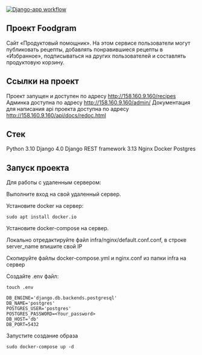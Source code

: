 [![Django-app workflow](https://github.com/DariaIlyushina/foodgram-project-react/actions/workflows/main.yml/badge.svg)](https://github.com/DariaIlyushina/foodgram-project-react/actions/workflows/main.yml)

## Проект Foodgram

Сайт «Продуктовый помощник». На этом сервисе пользователи могут публиковать рецепты, добавлять понравившиеся рецепты в «Избранное», подписываться на других пользователей и составлять продуктовую корзину.

## Ссылки на проект

Проект запущен и доступен по адресу http://158.160.9.160/recipes
Админка доступна по адресу http://158.160.9.160/admin/
Документация для написания api проекта доступна по адресу http://158.160.9.160/api/docs/redoc.html

## Стек 

Python 3.10
Django 4.0
Django REST framework 3.13
Nginx
Docker
Postgres

## Запуск проекта

Для работы с удаленным сервером:

Выполните вход на свой удаленный сервер.

Установите docker на сервер:

    sudo apt install docker.io 

Установите docker-compose на сервер.

Локально отредактируйте файл infra/nginx/default.conf.conf, в строке server_name впишите свой IP

Скопируйте файлы docker-compose.yml и nginx.conf из папки infra на сервер

Создайте .env файл: 

    touch .env

    DB_ENGINE='django.db.backends.postgresql'
    DB_NAME='postgres'
    POSTGRES_USER='postgres'
    POSTGRES_PASSWORD=<Your_password>
    DB_HOST='db'
    DB_PORT=5432
    
Запустите создание образа

    sudo docker-compose up -d
